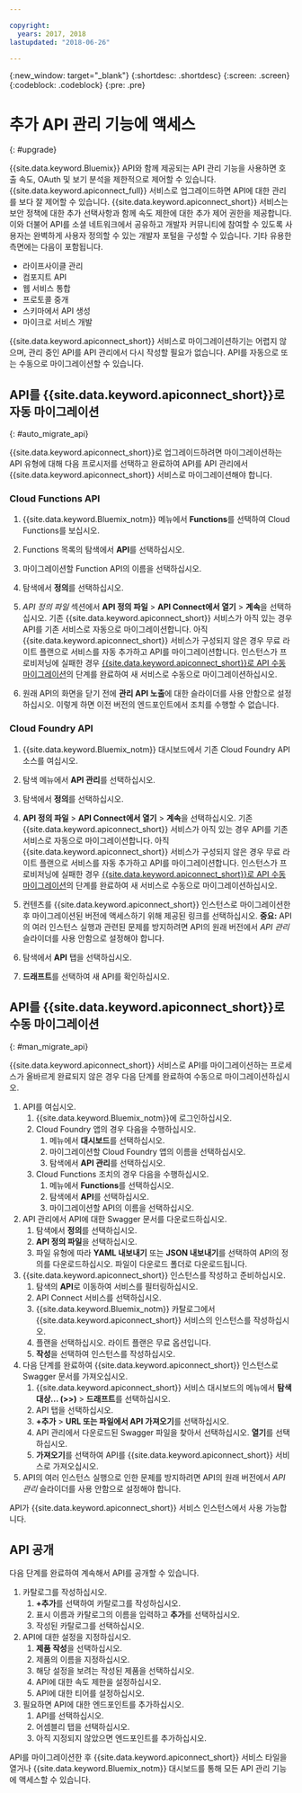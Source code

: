 ```yaml
---

copyright:
  years: 2017, 2018
lastupdated: "2018-06-26"

---
```



{:new_window: target="_blank"}
{:shortdesc: .shortdesc}
{:screen: .screen}
{:codeblock: .codeblock}
{:pre: .pre}

# 추가 API 관리 기능에 액세스
{: #upgrade}

{{site.data.keyword.Bluemix}} API와 함께 제공되는 API 관리 기능을 사용하면 호출 속도, OAuth 및 보기 분석을 제한적으로 제어할 수 있습니다. {{site.data.keyword.apiconnect_full}} 서비스로 업그레이드하면 API에 대한 관리를 보다 잘 제어할 수 있습니다. {{site.data.keyword.apiconnect_short}} 서비스는 보안 정책에 대한 추가 선택사항과 함께 속도 제한에 대한 추가 제어 권한을 제공합니다. 이와 더불어 API를 소셜 네트워크에서 공유하고 개발자 커뮤니티에 참여할 수 있도록 사용자는 완벽하게 사용자 정의할 수 있는 개발자 포털을 구성할 수 있습니다. 기타 유용한 측면에는 다음이 포함됩니다.
* 라이프사이클 관리
* 컴포지트 API
* 웹 서비스 통합
* 프로토콜 중개
* 스키마에서 API 생성
* 마이크로 서비스 개발

{{site.data.keyword.apiconnect_short}} 서비스로 마이그레이션하기는 어렵지 않으며, 관리 중인 API를 API 관리에서 다시 작성할 필요가 없습니다. API를 자동으로 또는 수동으로 마이그레이션할 수 있습니다.

## API를 {{site.data.keyword.apiconnect_short}}로 자동 마이그레이션
{: #auto_migrate_api}

{{site.data.keyword.apiconnect_short}}로 업그레이드하려면 마이그레이션하는 API 유형에 대해 다음 프로시저를 선택하고 완료하여 API를 API 관리에서 {{site.data.keyword.apiconnect_short}} 서비스로 마이그레이션해야 합니다.

### Cloud Functions API

1. {{site.data.keyword.Bluemix_notm}} 메뉴에서 **Functions**를 선택하여 Cloud Functions를 보십시오.

2. Functions 목록의 탐색에서 **API**를 선택하십시오.

3. 마이그레이션할 Function API의 이름을 선택하십시오.

4. 탐색에서 **정의**를 선택하십시오.

5. *API 정의 파일* 섹션에서 **API 정의 파일** > **API Connect에서 열기** > **계속**을 선택하십시오. 기존 {{site.data.keyword.apiconnect_short}} 서비스가 아직 있는 경우 API를 기존 서비스로 자동으로 마이그레이션합니다. 아직 {{site.data.keyword.apiconnect_short}} 서비스가 구성되지 않은 경우 무료 라이트 플랜으로 서비스를 자동 추가하고 API를 마이그레이션합니다. 인스턴스가 프로비저닝에 실패한 경우 [{{site.data.keyword.apiconnect_short}}로 API 수동 마이그레이션](#man_migrate_api)의 단계를 완료하여 새 서비스로 수동으로 마이그레이션하십시오. 

6. 원래 API의 화면을 닫기 전에 **관리 API 노출**에 대한 슬라이더를 사용 안함으로 설정하십시오. 이렇게 하면 이전 버전의 엔드포인트에서 조치를 수행할 수 없습니다.

### Cloud Foundry API

1. {{site.data.keyword.Bluemix_notm}} 대시보드에서 기존 Cloud Foundry API 소스를 여십시오. 

2. 탐색 메뉴에서 **API 관리**를 선택하십시오.

3. 탐색에서 **정의**를 선택하십시오.

4. **API 정의 파일** > **API Connect에서 열기** > **계속**을 선택하십시오. 기존 {{site.data.keyword.apiconnect_short}} 서비스가 아직 있는 경우 API를 기존 서비스로 자동으로 마이그레이션합니다. 아직 {{site.data.keyword.apiconnect_short}} 서비스가 구성되지 않은 경우 무료 라이트 플랜으로 서비스를 자동 추가하고 API를 마이그레이션합니다. 인스턴스가 프로비저닝에 실패한 경우 [{{site.data.keyword.apiconnect_short}}로 API 수동 마이그레이션](#man_migrate_api)의 단계를 완료하여 새 서비스로 수동으로 마이그레이션하십시오.
   
5. 컨텐츠를 {{site.data.keyword.apiconnect_short}} 인스턴스로 마이그레이션한 후 마이그레이션된 버전에 액세스하기 위해 제공된 링크를 선택하십시오.
    **중요:** API의 여러 인스턴스 실행과 관련된 문제를 방지하려면 API의 원래 버전에서 *API 관리* 슬라이더를 사용 안함으로 설정해야 합니다.

6. 탐색에서 **API** 탭을 선택하십시오.

7. **드래프트**를 선택하여 새 API를 확인하십시오.

## API를 {{site.data.keyword.apiconnect_short}}로 수동 마이그레이션
{: #man_migrate_api}

{{site.data.keyword.apiconnect_short}} 서비스로 API를 마이그레이션하는 프로세스가 올바르게 완료되지 않은 경우 다음 단계를 완료하여 수동으로 마이그레이션하십시오.

1. API를 여십시오.
	1. {{site.data.keyword.Bluemix_notm}}에 로그인하십시오.
	2. Cloud Foundry 앱의 경우 다음을 수행하십시오. 
		1. 메뉴에서 **대시보드**를 선택하십시오.
		2. 마이그레이션할 Cloud Foundry 앱의 이름을 선택하십시오.
		3. 탐색에서 **API 관리**를 선택하십시오.
	3. Cloud Functions 조치의 경우 다음을 수행하십시오. 
		1. 메뉴에서 **Functions**를 선택하십시오.
		2. 탐색에서 **API**를 선택하십시오.
		3. 마이그레이션할 API의 이름을 선택하십시오.
2. API 관리에서 API에 대한 Swagger 문서를 다운로드하십시오.
    1. 탐색에서 **정의**를 선택하십시오.
	2. **API 정의 파일**을 선택하십시오.
    3. 파일 유형에 따라 **YAML 내보내기** 또는 **JSON 내보내기**를 선택하여 API의 정의를 다운로드하십시오. 파일이 다운로드 폴더로 다운로드됩니다.
3. {{site.data.keyword.apiconnect_short}} 인스턴스를 작성하고 준비하십시오. 
	1. 탐색의 **API**로 이동하여 서비스를 필터링하십시오.
	2. API Connect 서비스를 선택하십시오. 
    3. {{site.data.keyword.Bluemix_notm}} 카탈로그에서 {{site.data.keyword.apiconnect_short}} 서비스의 인스턴스를 작성하십시오.
	4. 플랜을 선택하십시오. 라이트 플랜은 무료 옵션입니다.
	5. **작성**을 선택하여 인스턴스를 작성하십시오.
4. 다음 단계를 완료하여 {{site.data.keyword.apiconnect_short}} 인스턴스로 Swagger 문서를 가져오십시오.
	1. {{site.data.keyword.apiconnect_short}} 서비스 대시보드의 메뉴에서 **탐색 대상... (>>)** > **드래프트**를 선택하십시오.
	2. API 탭을 선택하십시오.
	3. **+추가** > **URL 또는 파일에서 API 가져오기**를 선택하십시오.
	4. API 관리에서 다운로드된 Swagger 파일을 찾아서 선택하십시오. **열기**를 선택하십시오.
	5. **가져오기**를 선택하여 API를 {{site.data.keyword.apiconnect_short}} 서비스로 가져오십시오.
5. API의 여러 인스턴스 실행으로 인한 문제를 방지하려면 API의 원래 버전에서 *API 관리* 슬라이더를 사용 안함으로 설정해야 합니다.

API가 {{site.data.keyword.apiconnect_short}} 서비스 인스턴스에서 사용 가능합니다. 

## API 공개

다음 단계를 완료하여 계속해서 API를 공개할 수 있습니다.

1. 카탈로그를 작성하십시오.
	1. **+추가**를 선택하여 카탈로그를 작성하십시오.
	2. 표시 이름과 카탈로그의 이름을 입력하고 **추가**를 선택하십시오.
	3. 작성된 카탈로그를 선택하십시오.
2. API에 대한 설정을 지정하십시오.
    1. **제품 작성**을 선택하십시오.
	2. 제품의 이름을 지정하십시오.
	2. 해당 설정을 보려는 작성된 제품을 선택하십시오.
	3. API에 대한 속도 제한을 설정하십시오.
	4. API에 대한 티어를 설정하십시오.
3. 필요하면 API에 대한 엔드포인트를 추가하십시오.
    1. API를 선택하십시오.
	2. 어셈블리 탭을 선택하십시오.
	3. 아직 지정되지 않았으면 엔드포인트를 추가하십시오.
	
 API를 마이그레이션한 후 {{site.data.keyword.apiconnect_short}} 서비스 타일을 열거나 {{site.data.keyword.Bluemix_notm}} 대시보드를 통해 모든 API 관리 기능에 액세스할 수 있습니다. 

